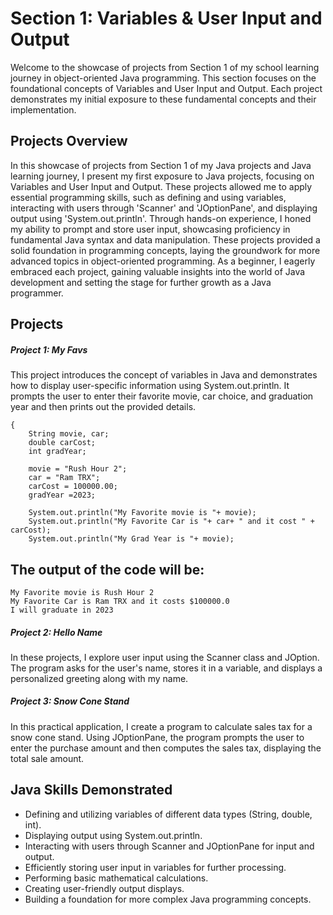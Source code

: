 <h1>Section 1: Variables & User Input and Output</h1>
Welcome to the showcase of projects from Section 1 of my school learning journey in object-oriented Java programming. This section focuses on the foundational concepts of Variables and User Input and Output. Each project demonstrates my initial exposure to these fundamental concepts and their implementation.

<h2> Projects Overview </h2>
In this showcase of projects from Section 1 of my Java projects and Java learning journey, I present my first exposure to Java projects, focusing on Variables and User Input and Output. These projects allowed me to apply essential programming skills, such as defining and using variables, interacting with users through 'Scanner' and 'JOptionPane', and displaying output using 'System.out.println'. 
Through hands-on experience, I honed my ability to prompt and store user input, showcasing proficiency in fundamental Java syntax and data manipulation. These projects provided a solid foundation in programming concepts, laying the groundwork for more advanced topics in object-oriented programming. As a beginner, I eagerly embraced each project, gaining valuable insights into the world of Java development and setting the stage for further growth as a Java programmer.
<h2> Projects </h2>
<h5> Project 1: My Favs <br/><a href="[https://github.com/mofaal](https://github.com/Mofaal/VarUsrIptOpt/blob/main/Faal_J1A.java)"></a></h5>
This project introduces the concept of variables in Java and demonstrates how to display user-specific information using System.out.println. It prompts the user to enter their favorite movie, car choice, and graduation year and then prints out the provided details.

    {
        String movie, car;
        double carCost;
        int gradYear;

        movie = "Rush Hour 2";
        car = "Ram TRX";
        carCost = 100000.00;
        gradYear =2023;
        
        System.out.println("My Favorite movie is "+ movie);
        System.out.println("My Favorite Car is "+ car+ " and it cost " + carCost);
        System.out.println("My Grad Year is "+ movie);
<h2>The output of the code will be:</h2>

    My Favorite movie is Rush Hour 2
    My Favorite Car is Ram TRX and it costs $100000.0
    I will graduate in 2023
    


<h5>Project 2: Hello Name</h5>
In these projects, I explore user input using the Scanner class and JOption. The program asks for the user's name, stores it in a variable, and displays a personalized greeting along with my name.
<h5>Project 3: Snow Cone Stand</h5>
In this practical application, I create a program to calculate sales tax for a snow cone stand. Using JOptionPane, the program prompts the user to enter the purchase amount and then computes the sales tax, displaying the total sale amount.

<h2> Java Skills Demonstrated </h2>

 - Defining and utilizing variables of different data types (String, double, int).
 - Displaying output using System.out.println.
 - Interacting with users through Scanner and JOptionPane for input and output.
 - Efficiently storing user input in variables for further processing.
 - Performing basic mathematical calculations.
 - Creating user-friendly output displays.
 - Building a foundation for more complex Java programming concepts.
